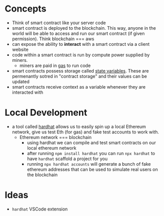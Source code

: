 # Concepts
- Think of smart contract like your server code
- smart contract is deployed to the blockchain. This way, anyone in the world will be able to access and run our smart contract (if given permission). Think blockchain === aws
- can expose the ability to **interact** with a smart contract via a client website
- code within a smart contract is run by compute power supplied by miners.
  - miners are paid in [gas]() to run code
- smart contracts possess storage called [state variables](). These are permenantly sotred in "contract storage" and their values can be updated
- smart contracts receive context as a variable whenever they are interacted with


# Local Development
- a tool called [hardhat]() allows us to easily spin up a local Ethereum network, give us test Eth (for gas) and fake test accounts to work with.
  - Ethereum network === blockchain
    - using hardhat we can compile and test smart contracts on our local ethereum network
    - after running `npm install hardhat` you can run `npx hardhat` to have `hardhat` scaffold a project for you
    - running `npx hardhat accounts` will generate a bunch of fake ethereum addresses that can be used to simulate real users on the blockchain


# Ideas
- `hardhat` VSCode extension